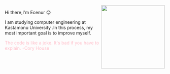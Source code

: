 <img align="right" src="https://media.giphy.com/media/du3J3cXyzhj75IOgvA/giphy.gif" width="200" height="200" />

Hi there,I'm Ecenur :blush:

I am studying computer engineering at Kastamonu University .In this process, my most important goal is to improve myself.

<font color="pink">The code is like a joke. It's bad if you have to explain.
-Cory House
</font>






